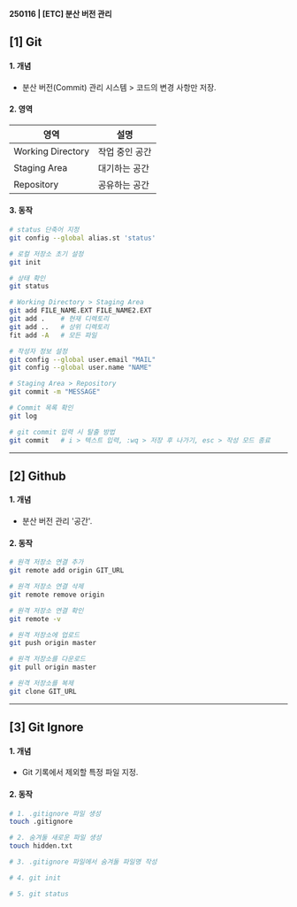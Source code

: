 **250116 | [ETC] 분산 버전 관리**
## [1] Git
#### 1. 개념
- 분산 버전(Commit) 관리 시스템 > 코드의 변경 사항만 저장.
#### 2. 영역
|영역|설명|
|---|---|
|Working Directory|작업 중인 공간|
|Staging Area|대기하는 공간|
|Repository|공유하는 공간|
#### 3. 동작
```bash
# status 단축어 지정
git config --global alias.st 'status'

# 로컬 저장소 초기 설정
git init

# 상태 확인
git status

# Working Directory > Staging Area
git add FILE_NAME.EXT FILE_NAME2.EXT
git add .    # 현재 디렉토리
git add ..   # 상위 디렉토리
fit add -A   # 모든 파일

# 작성자 정보 설정
git config --global user.email "MAIL"
git config --global user.name "NAME"

# Staging Area > Repository
git commit -m "MESSAGE"

# Commit 목록 확인
git log

# git commit 입력 시 탈출 방법
git commit   # i > 텍스트 입력, :wq > 저장 후 나가기, esc > 작성 모드 종료
```
----

## [2] Github
#### 1. 개념
- 분산 버전 관리 '공간'.
#### 2. 동작
```bash
# 원격 저장소 연결 추가
git remote add origin GIT_URL

# 원격 저장소 연결 삭제
git remote remove origin

# 원격 저장소 연결 확인
git remote -v

# 원격 저장소에 업로드
git push origin master

# 원격 저장소를 다운로드
git pull origin master

# 원격 저장소를 복제
git clone GIT_URL
```

---

## [3] Git Ignore
#### 1. 개념
- Git 기록에서 제외할 특정 파일 지정.
#### 2. 동작
```bash
# 1. .gitignore 파일 생성
touch .gitignore

# 2. 숨겨둘 새로운 파일 생성
touch hidden.txt

# 3. .gitignore 파일에서 숨겨둘 파일명 작성

# 4. git init

# 5. git status
```
